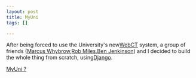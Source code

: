 ```yaml
--- 
layout: post
title: MyUni
tags: []

---
```

After being forced to use the University's new[WebCT](http://webct.nottingham.ac.uk "Nottingham WebCT") system, a group of friends ([Marcus Whybrow](http://www.marcuswhybrow.net "Marcus Whybrow"),[Rob Miles](http://www.robertskmiles.com "Robert S. K. Miles"),[Ben Jenkinson](http://www.benjenkinson.com "Ben Jenkinson")) and I decided to build the whole thing from scratch, using[Django](http://www.djangoproject.com "Django Project").

[MyUni ?](http://bitbucket.org/robgolding63/myuni/ "MyUni")
